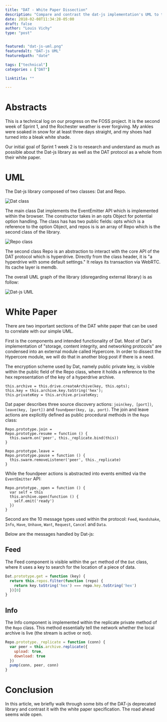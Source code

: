 ```yaml
---
title: "DAT - White Paper Dissection"
description: "Compare and contrast the dat-js implementation's UML to the source white paper."
date: 2018-02-08T11:34:28-05:00
draft: false
author: "Louis Vichy"
type: "post"


featured: "dat-js-uml.png"
featuredalt: "DAT-js UML"
featuredpath: "date"

tags: ["technical"]
categories : ["DAT"]

linktitle: ""

---
```


# Abstracts

This is a technical log on our progress on the FOSS project. It is the second week of Sprint 1, and the Rochester weather is ever forgiving. My ankles were soaked in snow for at least three days straight, and my shoes had turned into a bleak white shade.

Our initial goal of Sprint 1 week 2 is to research and understand as much as possible about the Dat-js library as well as the DAT protocol as a whole from their white paper.

# UML

The Dat-js library composed of two classes: Dat and Repo.

![Dat class](/img/2018/02/dat-class.png)

The main class Dat implements the EventEmitter API which is implemented within the browser. The constructor takes in an opts Object for potential option handling. The class has has two public fields: opts which is a reference to the option Object, and repos is is an array of Repo which is the second class of the library.

![Repo class](/img/2018/02/repo-class.png)

The second class Repo is an abstraction to interact with the core API of the DAT protocol which is hyperdrive. Directly from the class header, it is "a hyperdrive with some default settings." It relays its transaction via WebRTC. Its cache layer is memdb.

The overall UML graph of the library (disregarding external library) is as follow:

![Dat-js UML](/img/2018/02/dat-js-uml.png)

# White Paper

There are two important sections of the DAT white paper that can be used to correlate with our simple UML.

First is the components and intended functionality of Dat. Most of Dat's implementation of "storage, content integrity, and networking protocols" are condensed into an external module called Hypercore. In order to dissect the Hypercore module, we will do that in another blog post if there is a need.

The encryption scheme used by Dat, namely public private key, is visible within the public field of the Repo class, where it holds a reference to the hex representation of the key of a hyperdrive archive.

```
this.archive = this.drive.createArchive(key, this.opts);
this.key = this.archive.key.toString('hex');
this.privateKey = this.archive.privateKey;
```

Dat paper describes three source discovery actions: `join(key, [port])`, `leave(key, [port])` and `foundpeer(key, ip, port)`. The join and leave actions are explicitly defined as public procedural methods in the `Repo` class:

```
Repo.prototype.join =
Repo.prototype.resume = function () {
  this.swarm.on('peer', this._replicate.bind(this))
}

Repo.prototype.leave =
Repo.prototype.pause = function () {
  this.swarm.removeListener('peer', this._replicate)
}
```

While the foundpeer actions is abstracted into events emitted via the `EventEmitter` API:

```
Repo.prototype._open = function () {
  var self = this
  this.archive.open(function () {
    self.emit('ready')
  })
}
```

Second are the 10 message types used within the protocol: `Feed`, `Handshake`, `Info`, `Have`, `Unhave`, `Want`, `Request`, `Cancel` and `Data`.

Below are the messages handled by Dat-js:

## Feed

The Feed component is visible within the `get` method of the `Dat` class, where it uses a key to search for the location of a piece of data.

```js
Dat.prototype.get = function (key) {
  return this.repos.filter(function (repo) {
    return key.toString('hex') === repo.key.toString('hex')
  })[0]
}
```

## Info

The Info component is implemented within the replicate private method of the `Repo` class. This method essentially tell the network whether the local archive is live (the stream is active or not).

```js
Repo.prototype._replicate = function (conn) {
  var peer = this.archive.replicate({
    upload: true,
    download: true
  })
  pump(conn, peer, conn)
}
```

# Conclusion

In this article, we briefly walk through some bits of the DAT-js deprecated library and contrast it with the white paper specification. The road ahead seems wide open.
